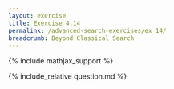 ```yaml
---
layout: exercise
title: Exercise 4.14
permalink: /advanced-search-exercises/ex_14/
breadcrumb: Beyond Classical Search
---
```


{% include mathjax_support %}

<div><i class="arrow-up loader" data-chapter="advanced-search-exercises" data-exercise="ex_14" data-rating="0"></i></div>
{% include_relative question.md %}
